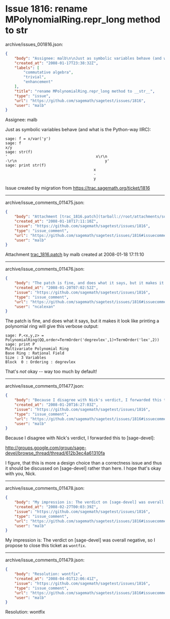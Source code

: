 # Issue 1816: rename MPolynomialRing.repr_long method to __str__

archive/issues_001816.json:
```json
{
    "body": "Assignee: malb\n\nJust as symbolic variables behave (and what is the Python-way IIRC):\n\n```\nsage: f = x/var('y')\nsage: f\nx/y\nsage: str(f)\n'                                       x\\r\\n                                       -\\r\\n                                       y'\nsage: print str(f)\n                                       x\n                                       -\n                                       y\n```\n\n\nIssue created by migration from https://trac.sagemath.org/ticket/1816\n\n",
    "created_at": "2008-01-17T23:38:32Z",
    "labels": [
        "commutative algebra",
        "trivial",
        "enhancement"
    ],
    "title": "rename MPolynomialRing.repr_long method to __str__",
    "type": "issue",
    "url": "https://github.com/sagemath/sagetest/issues/1816",
    "user": "malb"
}
```
Assignee: malb

Just as symbolic variables behave (and what is the Python-way IIRC):

```
sage: f = x/var('y')
sage: f
x/y
sage: str(f)
'                                       x\r\n                                       -\r\n                                       y'
sage: print str(f)
                                       x
                                       -
                                       y
```


Issue created by migration from https://trac.sagemath.org/ticket/1816





---

archive/issue_comments_011475.json:
```json
{
    "body": "Attachment [trac_1816.patch](tarball://root/attachments/some-uuid/ticket1816/trac_1816.patch) by malb created at 2008-01-18 17:11:10",
    "created_at": "2008-01-18T17:11:10Z",
    "issue": "https://github.com/sagemath/sagetest/issues/1816",
    "type": "issue_comment",
    "url": "https://github.com/sagemath/sagetest/issues/1816#issuecomment-11475",
    "user": "malb"
}
```

Attachment [trac_1816.patch](tarball://root/attachments/some-uuid/ticket1816/trac_1816.patch) by malb created at 2008-01-18 17:11:10



---

archive/issue_comments_011476.json:
```json
{
    "body": "The patch is fine, and does what it says, but it makes it look like printing a polynomial ring will give this verbose output:\n\n```\nsage: P.<x,y,z> = PolynomialRing(QQ,order=TermOrder('degrevlex',1)+TermOrder('lex',2)) \nsage: print P\nMultivariate Polynomial Ring\nBase Ring : Rational Field \nSize : 3 Variables \nBlock  0 : Ordering : degrevlex \n```\n\nThat's *not* okay -- way too much by default!",
    "created_at": "2008-01-20T07:02:52Z",
    "issue": "https://github.com/sagemath/sagetest/issues/1816",
    "type": "issue_comment",
    "url": "https://github.com/sagemath/sagetest/issues/1816#issuecomment-11476",
    "user": "ncalexan"
}
```

The patch is fine, and does what it says, but it makes it look like printing a polynomial ring will give this verbose output:

```
sage: P.<x,y,z> = PolynomialRing(QQ,order=TermOrder('degrevlex',1)+TermOrder('lex',2)) 
sage: print P
Multivariate Polynomial Ring
Base Ring : Rational Field 
Size : 3 Variables 
Block  0 : Ordering : degrevlex 
```

That's *not* okay -- way too much by default!



---

archive/issue_comments_011477.json:
```json
{
    "body": "Because I disagree with Nick's verdict, I forwarded this to [sage-devel]:\n\n  http://groups.google.com/group/sage-devel/browse_thread/thread/612b3ec4a61310fa\n\nI figure, that this is more a design choice than a correctness issue and thus it should be discussed on [sage-devel] rather than here. I hope that's okay with you, Nick.",
    "created_at": "2008-01-20T16:27:03Z",
    "issue": "https://github.com/sagemath/sagetest/issues/1816",
    "type": "issue_comment",
    "url": "https://github.com/sagemath/sagetest/issues/1816#issuecomment-11477",
    "user": "malb"
}
```

Because I disagree with Nick's verdict, I forwarded this to [sage-devel]:

  http://groups.google.com/group/sage-devel/browse_thread/thread/612b3ec4a61310fa

I figure, that this is more a design choice than a correctness issue and thus it should be discussed on [sage-devel] rather than here. I hope that's okay with you, Nick.



---

archive/issue_comments_011478.json:
```json
{
    "body": "My impression is: The verdict on [sage-devel] was overall negative, so I propose to close this ticket as `wontfix`.",
    "created_at": "2008-02-27T00:03:39Z",
    "issue": "https://github.com/sagemath/sagetest/issues/1816",
    "type": "issue_comment",
    "url": "https://github.com/sagemath/sagetest/issues/1816#issuecomment-11478",
    "user": "malb"
}
```

My impression is: The verdict on [sage-devel] was overall negative, so I propose to close this ticket as `wontfix`.



---

archive/issue_comments_011479.json:
```json
{
    "body": "Resolution: wontfix",
    "created_at": "2008-04-01T12:06:41Z",
    "issue": "https://github.com/sagemath/sagetest/issues/1816",
    "type": "issue_comment",
    "url": "https://github.com/sagemath/sagetest/issues/1816#issuecomment-11479",
    "user": "malb"
}
```

Resolution: wontfix
